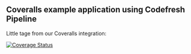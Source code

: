 ## Coveralls example application using Codefresh Pipeline

Little tage from our Coveralls integration:

[![Coverage Status](https://coveralls.io/repos/github/anais-codefresh/coveralls-sample-app/badge.svg?branch=master)](https://coveralls.io/github/anais-codefresh/coveralls-sample-app?branch=master)
